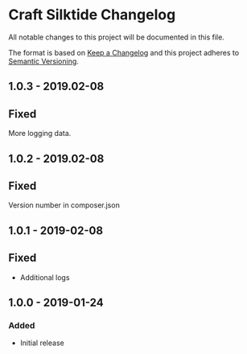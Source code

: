 # Craft Silktide Changelog

All notable changes to this project will be documented in this file.

The format is based on [Keep a Changelog](http://keepachangelog.com/) and this project adheres to [Semantic Versioning](http://semver.org/).

## 1.0.3 - 2019.02-08
## Fixed
More logging data.

## 1.0.2 - 2019.02-08
## Fixed
Version number in composer.json

## 1.0.1 - 2019-02-08
## Fixed
- Additional logs

## 1.0.0 - 2019-01-24
### Added
- Initial release
